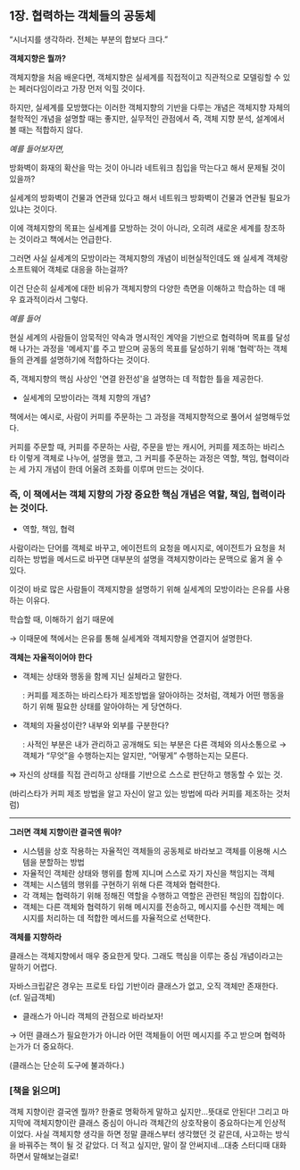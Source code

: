 ## 1장. 협력하는 객체들의 공동체

“시너지를 생각하라. 전체는 부분의 합보다 크다.”

**객체지향은 뭘까?**

객체지향을 처음 배운다면, 객체지향은 실세계를 직접적이고 직관적으로 모델링할 수 있는 페러다임이라고 가장 먼저 익힐 것이다.

하지만, 실세계를 모방했다는 이러한 객체지향의 기반을 다루는 개념은 객체지향 자체의 철학적인 개념을 설명할 때는 좋지만, 실무적인 관점에서 즉, 객체 지향 분석, 설계에서 볼 때는 적합하지 않다.

*예를 들어보자면,*

방화벽이 화재의 확산을 막는 것이 아니라 네트워크 침입을 막는다고 해서 문제될 것이 있을까?

실세계의 방화벽이 건물과 연관돼 있다고 해서 네트워크 방화벽이 건물과 연관될 필요가 있냐는 것이다.

이에 객체지향의 목표는 실세계를 모방하는 것이 아니라, 오히려 새로운 세계를 창조하는 것이라고 책에서는 언급한다.

그러면 사실 실세계의 모방이라는 객체지향의 개념이 비현실적인데도 왜 실세계 객체랑 소프트웨어 객체로 대응을 하는걸까?

이건 단순히 실세계에 대한 비유가 객체지향의 다양한 측면을 이해하고 학습하는 데 매우 효과적이라서 그렇다.

*예를 들어*

현실 세계의 사람들이 암묵적인 약속과 명시적인 계약을 기반으로 협력하며 목표를 달성해 나가는 과정을 '메세지'를 주고 받으며 공동의 목표를 달성하기 위해 '협력'하는 객체들의 관계를 설명하기에 적합하다는 것이다.

즉, 객체지향의 핵심 사상인 '연결 완전성'을 설명하는 데 적합한 틀을 제공한다.

- 실세계의 모방이라는 객체 지향의 개념?

책에서는 예시로, 사람이 커피를 주문하는 그 과정을 객체지향적으로 풀어서 설명해두었다.

커피를 주문할 때, 커피를 주문하는 사람, 주문을 받는 캐시어, 커피를 제조하는 바리스타 이렇게 객체로 나누어, 설명을 했고, 그 커피를 주문하는 과정은 역할, 책임, 협력이라는 세 가지 개념이 한데 어울려 조화를 이루며 만드는 것이다.

### **즉, 이 책에서는 객체 지향의 가장 중요한 핵심 개념은 역할, 책임, 협력이라는 것이다.**

- 역할, 책임, 협력

사람이라는 단어를 객체로 바꾸고, 에이전트의 요청을 메시지로, 에이전트가 요청을 처리하는 방법을 메서드로 바꾸면 대부분의 설명을 객체지향이라는 문맥으로 옮겨 올 수 있다.

이것이 바로 많은 사람들이 객제지향을 설명하기 위해 실세계의 모방이라는 은유를 사용하는 이유다.

학습할 때, 이해하기 쉽기 때문에

→ 이때문에 책에서는 은유를 통해 실세계와 객체지향을 연결지어 설명한다.

**객체는 자율적이어야 한다**

- 객체는 상태와 행동을 함께 지닌 실체라고 말한다.
    
    : 커피를 제조하는 바리스타가 제조방법을 알아야하는 것처럼, 객체가 어떤 행동을 하기 위해 필요한 상태를 알아야하는 게 당연하다. 
    
- 객체의 자율성이란? 내부와 외부를 구분한다?
    
    : 사적인 부분은 내가 관리하고 공개해도 되는 부분은 다른 객체와 의사소통으로 → 객체가 “무엇”을 수행하는지는 알지만, “어떻게” 수행하는지는 모른다. 
    

⇒ 자신의 상태를 직접 관리하고 상태를 기반으로 스스로 판단하고 행동할 수 있는 것.

(바리스타가 커피 제조 방법을 알고 자신이 알고 있는 방법에 따라 커피를 제조하는 것처럼)

---

**그러면 객체 지향이란 결국엔 뭐야?**

- 시스템을 상호 작용하는 자율적인 객체들의 공동체로 바라보고 객체를 이용해 시스템을 분할하는 방법
- 자율적인 객체란 상태와 행위를 함께 지니며 스스로 자기 자신을 책임지는 객체
- 객체는 시스템의 행위를 구현하기 위해 다른 객체와 협력한다.
- 각 객체는 협력하기 위해 정해진 역할을 수행하고 역할은 관련된 책임의 집합이다.
- 객체는 다른 객체와 협력하기 위해 메시지를 전송하고, 메시지를 수신한 객체는 메시지를 처리하는 데 적합한 메서드를 자율적으로 선택한다.

**객체를 지향하라**

클래스는 객체지향에서 매우 중요한게 맞다. 그래도 핵심을 이루는 중심 개념이라고는 말하기 어렵다. 

자바스크립같은 경우는 프로토 타입 기반이라 클래스가 없고, 오직 객체만 존재한다. (cf. 일급객체) 

- 클래스가 아니라 객체의 관점으로 바라보자!

→ 어떤 클래스가 필요한가가 아니라 어떤 객체들이 어떤 메시지를 주고 받으며 협력하는가가 더 중요하다.

(클래스는 단순히 도구에 불과하다.)

### [책을 읽으며]

객체 지향이란 결국엔 뭘까? 한줄로 명확하게 말하고 싶지만…뜻대로 안된다! 그리고 마지막에 객체지향이란 클래스 중심이 아니라 객체간의 상호작용이 중요하다는게 인상적이었다. 사실 객체지향 생각을 하면 정말 클래스부터 생각했던 것 같은데, 사고하는 방식을 바꿔주는 책이 될 것 같았다. 더 적고 싶지만, 말이 잘 안써지네…대충 스터디때 대화하면서 말해보는걸로!
